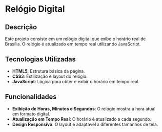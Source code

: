 # Relógio Digital

## Descrição

Este projeto consiste em um relógio digital que exibe o horário real de Brasília. O relógio é atualizado em tempo real utilizando JavaScript.

## Tecnologias Utilizadas

- **HTML5**: Estrutura básica da página.
- **CSS3**: Estilização e layout do relógio.
- **JavaScript**: Lógica para obter e exibir o horário em tempo real.

## Funcionalidades

- **Exibição de Horas, Minutos e Segundos**: O relógio mostra a hora atual em formato digital.
- **Atualização em Tempo Real**: O horário é atualizado a cada segundo.
- **Design Responsivo**: O layout é adaptável a diferentes tamanhos de tela.
